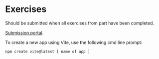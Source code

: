 # Exercises

Should be submitted when all exercises from part have been completed.

[Submission portal](https://studies.cs.helsinki.fi/stats/courses/fullstackopen/submissions).

To create a new app using Vite, use the following cmd line prompt:

```
npm create vite@latest [ name of app ]
```